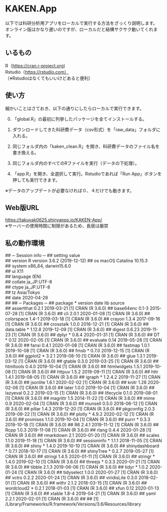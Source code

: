 # KAKEN.App

以下では科研分析用アプリをローカルで実行する方法をざっくり説明します。  
オンライン版はかなり遅いのですが、ローカルだと結構サクサク動いてくれます。

## いるもの
R（https://cran.r-project.org)  
Rstudio（https://rstudio.com）  
（※Rstudioはなくてもいいけどあると便利）

## 使い方
細かいことはさておき、以下の通りにしたらローカルで実行できます。

0. 「global.R」の最初に列挙したパッケージを全てインストールする。

1. ダウンロードしてきた科研費データ（csv形式）を「raw_data」フォルダに入れる。

2. 同じフォルダ内の「kaken_clean.R」を開き、科研費データのファイル名を書き換える。

3. 同じフォルダ内のすべてのRファイルを実行（データの下処理）。

4. 「app.R」を開き、全選択して実行。Rstudioであれば「Run App」ボタンを押しても実行できます。

※データのアップデートが必要なければ０、４だけでも動きます。


## Web版URL
https://takuyak0625.shinyapps.io/KAKEN-App/  
※サーバーの使用時間に制限があるため、長居は厳禁

## 私の動作環境
\## ─ Session info ─
\##  setting  value                       
\##  version  R version 3.6.2 (2019-12-12)
\##  os       macOS Catalina 10.15.3      
\##  system   x86_64, darwin15.6.0        
\##  ui       X11                         
\##  language (EN)                        
\##  collate  ja_JP.UTF-8                 
\##  ctype    ja_JP.UTF-8                 
\##  tz       Asia/Tokyo                  
\##  date     2020-04-28                  
\## 
\## ─ Packages ─
\##  package        * version date       lib source        
\##  assertthat       0.2.1   2019-03-21 [1] CRAN (R 3.6.0)
\##  base64enc        0.1-3   2015-07-28 [1] CRAN (R 3.6.0)
\##  cli              2.0.1   2020-01-08 [1] CRAN (R 3.6.0)
\##  colorspace       1.4-1   2019-03-18 [1] CRAN (R 3.6.0)
\##  crayon           1.3.4   2017-09-16 [1] CRAN (R 3.6.0)
\##  crosstalk        1.0.0   2016-12-21 [1] CRAN (R 3.6.0)
\##  data.table     * 1.12.8  2019-12-09 [1] CRAN (R 3.6.0)
\##  digest           0.6.23  2019-11-23 [1] CRAN (R 3.6.0)
\##  dplyr          * 0.8.4   2020-01-31 [1] CRAN (R 3.6.0)
\##  DT             * 0.12    2020-02-05 [1] CRAN (R 3.6.0)
\##  evaluate         0.14    2019-05-28 [1] CRAN (R 3.6.0)
\##  fansi            0.4.1   2020-01-08 [1] CRAN (R 3.6.0)
\##  fastmap          1.0.1   2019-10-08 [1] CRAN (R 3.6.0)
\##  fmsb           * 0.7.0   2019-12-15 [1] CRAN (R 3.6.0)
\##  ggplot2        * 3.2.1   2019-08-10 [1] CRAN (R 3.6.0)
\##  glue             1.3.1   2019-03-12 [1] CRAN (R 3.6.0)
\##  gtable           0.3.0   2019-03-25 [1] CRAN (R 3.6.0)
\##  htmltools        0.4.0   2019-10-04 [1] CRAN (R 3.6.0)
\##  htmlwidgets      1.5.1   2019-10-08 [1] CRAN (R 3.6.0)
\##  httpuv           1.5.2   2019-09-11 [1] CRAN (R 3.6.0)
\##  httr             1.4.1   2019-08-05 [1] CRAN (R 3.6.0)
\##  igraph         * 1.2.4.2 2019-11-27 [1] CRAN (R 3.6.0)
\##  jsonlite         1.6.1   2020-02-02 [1] CRAN (R 3.6.0)
\##  knitr            1.28    2020-02-06 [1] CRAN (R 3.6.0)
\##  later            1.0.0   2019-10-04 [1] CRAN (R 3.6.0)
\##  lazyeval         0.2.2   2019-03-15 [1] CRAN (R 3.6.0)
\##  lifecycle        0.1.0   2019-08-01 [1] CRAN (R 3.6.0)
\##  magrittr         1.5     2014-11-22 [1] CRAN (R 3.6.0)
\##  mime             0.9     2020-02-04 [1] CRAN (R 3.6.0)
\##  munsell          0.5.0   2018-06-12 [1] CRAN (R 3.6.0)
\##  pillar           1.4.3   2019-12-20 [1] CRAN (R 3.6.0)
\##  pkgconfig        2.0.3   2019-09-22 [1] CRAN (R 3.6.0)
\##  plotly         * 4.9.2   2020-02-12 [1] CRAN (R 3.6.0)
\##  promises         1.1.0   2019-10-04 [1] CRAN (R 3.6.0)
\##  purrr          * 0.3.3   2019-10-18 [1] CRAN (R 3.6.0)
\##  R6               2.4.1   2019-11-12 [1] CRAN (R 3.6.0)
\##  Rcpp             1.0.3   2019-11-08 [1] CRAN (R 3.6.0)
\##  rlang            0.4.4   2020-01-28 [1] CRAN (R 3.6.0)
\##  rmarkdown        2.1     2020-01-20 [1] CRAN (R 3.6.0)
\##  scales           1.1.0   2019-11-18 [1] CRAN (R 3.6.0)
\##  sessioninfo    * 1.1.1   2018-11-05 [1] CRAN (R 3.6.0)
\##  shiny          * 1.4.0   2019-10-10 [1] CRAN (R 3.6.0)
\##  shinydashboard * 0.7.1   2018-10-17 [1] CRAN (R 3.6.0)
\##  shinyTree      * 0.2.7   2019-05-27 [1] CRAN (R 3.6.0)
\##  stringi          1.4.5   2020-01-11 [1] CRAN (R 3.6.0)
\##  stringr        * 1.4.0   2019-02-10 [1] CRAN (R 3.6.0)
\##  threejs        * 0.3.3   2020-01-21 [1] CRAN (R 3.6.0)
\##  tibble           2.1.3   2019-06-06 [1] CRAN (R 3.6.0)
\##  tidyr          * 1.0.2   2020-01-24 [1] CRAN (R 3.6.0)
\##  tidyselect       1.0.0   2020-01-27 [1] CRAN (R 3.6.0)
\##  vctrs            0.2.2   2020-01-24 [1] CRAN (R 3.6.0)
\##  viridisLite      0.3.0   2018-02-01 [1] CRAN (R 3.6.0)
\##  withr            2.1.2   2018-03-15 [1] CRAN (R 3.6.0)
\##  wordcloud2     * 0.2.1   2018-01-03 [1] CRAN (R 3.6.0)
\##  xfun             0.12    2020-01-13 [1] CRAN (R 3.6.0)
\##  xtable           1.8-4   2019-04-21 [1] CRAN (R 3.6.0)
\##  yaml             2.2.1   2020-02-01 [1] CRAN (R 3.6.0)
\## 
\## [1] /Library/Frameworks/R.framework/Versions/3.6/Resources/library
